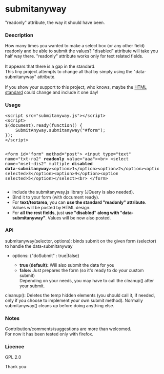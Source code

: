 # submitanyway
"readonly" attribute, the way it should have been.

<h3>Description</h3>
How many times you wanted to make a select box (or any other field) readonly and be able to submit the values?
"disabled" attribute will take you half way there. "readonly" attribute works only for text related fields.
<br><br>
It appears that there is a gap in the standard.
<br>
This tiny project attempts to change all that by simply using the "data-submitanyway" attribute.
<br><br>
If you show your support to this project, who knows, maybe the <a href="https://github.com/whatwg/html/issues/2311">HTML standard</a> could change and include it one day!

<h3>Usage</h3>
<pre>
&lt;script src="submitanyway.js"&gt;&lt;/script&gt;
&lt;script&gt;
$(document).ready(function() {
	SubmitAnyway.submitanyway("#form");
});
&lt;/script&gt;

&lt;form id="form" method="post"&gt;
&lt;input type="text" name="txt-ro2" <b>readonly</b> value="aaa"&gt;&lt;br&gt;
&lt;select name="msel-dis2" multiple <b>disabled data-submitanyway</b>&gt;&lt;option&gt;1&lt;/option&gt;&lt;option&gt;2&lt;/option&gt;&lt;option selected&gt;3&lt;/option&gt;&lt;option&gt;4&lt;/option&gt;&lt;option selected&gt;5&lt;/option&gt;&lt;/select&gt;&lt;br&gt;
&lt;/form&gt;
</pre>

<ul>
<li> Include the submitanyway.js library (JQuery is also needed).
<li> Bind it to your form (with document ready).
<li> For <b>text/textarea</b>, you can <b>use the standard "readonly" attribute</b>. Values will be posted by HTML design.
<li> For <b>all the rest fields</b>, just <b>use "disabled" along with "data-submitanyway"</b>. Values will be now also posted.
</ul>

<h3>API</h3>
submitanyway(selector, options): binds submit on the given form (selector) to handle the data-submitanyway
<ul>
<li>options: {"doSubmit" : true|false}</li>
	<ul>
		<li><b>true (default):</b> Will also submit the data for you
		<li><b>false:</b> Just prepares the form (so it's ready to do your custom submit)<br>
		Depending on your needs, you may have to call the cleanup() after your submit.
	</ul>
</ul>
cleanup(): Deletes the temp hidden elements (you should call it, if needed, only if you choose to implement your own submit method). Normally submitanyway() cleans up before doing anything else.

<h3>Notes</h3>
Contribution/comments/suggestions are more than welcomed.<br>
For now it has been tested only with firefox.

<h3>Licence</h3>
GPL 2.0

Thank you
